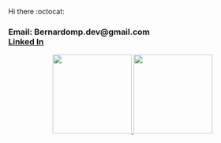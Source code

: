 Hi there :octocat:

<div> 
              
<h3>
Email: Bernardomp.dev@gmail.com
  <br>
  <div class="badge-base LI-profile-badge" data-locale="pt_BR" data-size="large" data-theme="light" data-type="VERTICAL" data-vanity="bernardo-marquesp"      data-version="v1"><a class="badge-base__link LI-simple-link" href="https://br.linkedin.com/in/bernardo-marquesp?trk=profile-badge">Linked In</a>
  </div>
</h3>
</div>

<div align="center">
  <a href="https://github.com/Bernmp-dev">
    <img 
      height="160em"
      src="https://github-readme-stats.vercel.app/api/top-langs/?username=Bernmp-dev&layout=compact&langs_count=7&theme=react"
    />
    <img  height="160em" src="https://github-readme-stats.vercel.app/api?username=Bernmp-dev&count_private=true&show_icons=true&theme=react" />    
</div>
